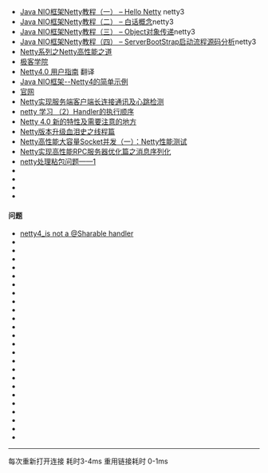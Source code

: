 - [Java NIO框架Netty教程（一） – Hello Netty](http://blog.csdn.net/kobejayandy/article/details/11493717) netty3
- [Java NIO框架Netty教程（二） – 白话概念](http://blog.csdn.net/kobejayandy/article/details/11493979)netty3
- [Java NIO框架Netty教程（三） – Object对象传递](http://blog.csdn.net/kobejayandy/article/details/11495121)netty3
- [Java NIO框架Netty教程（四） – ServerBootStrap启动流程源码分析](http://blog.csdn.net/kobejayandy/article/details/11495509)netty3
- [Netty系列之Netty高性能之道](http://www.infoq.com/cn/articles/netty-high-performance)
- [极客学院](http://wiki.jikexueyuan.com/project/netty-4-user-guide/speaking-pojo-instead-bytebuf.html)
- [Netty4.0 用户指南](http://blog.csdn.net/chujiujiao/article/details/16369979) 翻译
- [Java NIO框架--Netty4的简单示例](https://my.oschina.net/cloudcoder/blog/363749)
- [官网](http://netty.io/4.0/api/index.html)
- [Netty实现服务端客户端长连接通讯及心跳检测](http://www.open-open.com/lib/view/open1428890187783.html)
- [netty 学习 （2）Handler的执行顺序](https://my.oschina.net/jamaly/blog/272385)
- [Netty 4.0 新的特性及需要注意的地方](https://www.oschina.net/translate/netty-4-0-new-and-noteworthy)
- [Netty版本升级血泪史之线程篇](http://www.infoq.com/cn/articles/netty-version-upgrade-history-thread-part/)
- [Netty高性能大容量Socket并发（一）：Netty性能测试](http://blog.csdn.net/sqldebug_fan/article/details/49801259)
- [Netty实现高性能RPC服务器优化篇之消息序列化](http://www.cnblogs.com/jietang/p/5675171.html)
- [netty处理粘包问题——1](http://blog.csdn.net/bestone0213/article/details/47108419)
- []()
- []()
- []()
- []()

#### 问题
- [netty4_is not a @Sharable handler](https://my.oschina.net/xinxingegeya/blog/295577)
- []()
- []()
- []()
- []()
- []()
- []()
- []()
- []()
- []()
- []()
- []()
- []()
- []()
- []()
- []()
- []()
- []()
- []()
- []()
- []()
- []()
- []()
- []()
- []()




----
每次重新打开连接 耗时3-4ms
重用链接耗时 0-1ms
